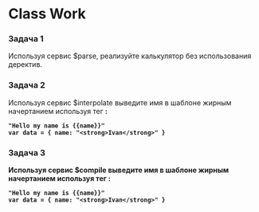 # Class Work 

### Задача 1 
Используя сервис $parse, реализуйте калькулятор без использования деректив. 

### Задача 2 
Используя сервис $interpolate выведите имя в шаблоне жирным начертанием используя тег <strong>:
```
"Hello my name is {{name}}"
var data = { name: "<strong>Ivan</strong>" }
```

### Задача 3 
Используя сервис $compile выведите имя в шаблоне жирным начертанием используя тег <strong>:
```
"Hello my name is {{name}}"
var data = { name: "<strong>Ivan</strong>" }
```